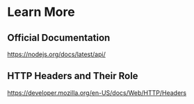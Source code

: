 # Learn More

## Official Documentation
https://nodejs.org/docs/latest/api/

## HTTP Headers and Their Role
https://developer.mozilla.org/en-US/docs/Web/HTTP/Headers
